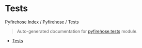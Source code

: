 # Tests

[Pyfirehose Index](../../README.md#pyfirehose-index) /
[Pyfirehose](../index.md#pyfirehose) /
Tests

> Auto-generated documentation for [pyfirehose.tests](https://github.com/pinax-network/pyfirehose/blob/main/pyfirehose/tests/__init__.py) module.

- [Tests](#tests)
